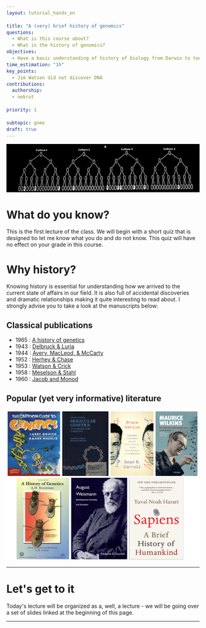 ```yaml
---
layout: tutorial_hands_on

title: "A (very) brief history of genomics"
questions:
  - What is this course about?
  - What is the history of genomics?
objectives:
  - Have a basic understanding of history of biology from Darwin to today. 
time_estimation: "1h"
key_points:
  - Jim Watson did not discover DNA
contributions:
  authorship:
  - nekrut
  
priority: 1

subtopic: gnmx
draft: true
---
```


![Fluctuation test](./images/luria_small.png)

# What do you know?

This is the first lecture of the class. We will begin with a short quiz that is designed tio let me know what you do and do not know. This quiz will have no effect on your grade in this course. 

# Why history?

Knowing history is essential for understanding how we arrived to the current state of affairs in our field. It is also full of accidental discoveries and dramatic relationships making it quite interesting to read about. I strongly advise you to take a look at the manuscripts below:

## Classical publications

* 1965 : [A history of genetics](http://www.amazon.com/A-History-Genetics-A-H-Sturtevant/dp/0879696079)
* 1943 : [Delbruck & Luria](http://www.bx.psu.edu/~anton/bioinf1-2014/delbruck-luria-1943.pdf)
* 1944 : [Avery, MacLeod, & McCarty](http://www.bx.psu.edu/~anton/bioinf1-2014/avery-1944.pdf)
* 1952 : [Herhey & Chase](http://www.bx.psu.edu/~anton/bioinf1-2014/hershey-chase-1952.pdf)
* 1953 : [Watson & Crick](http://www.bx.psu.edu/~anton/bioinf1-2014/watsoncrick.pdf)
* 1958 : [Meselson & Stahl](http://www.bx.psu.edu/~anton/bioinf1-2014/Proc%20Natl%20Acad%20Sci%20USA%201958%20Meselson.pdf)
* 1960 : [Jacob and Monod](http://www.bx.psu.edu/~anton/bioinf1-2014/jacob-monod-1961.pdf)

## Popular (yet very informative) literature

![Books](./images/books.png)

------

# Let's get to it

Today's lecture will be organized as a, well, a lecture - we will be going over a set of slides linked at the beginning of this page. 

-----
